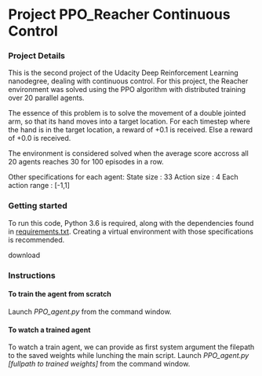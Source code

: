 # Project PPO_Reacher Continuous Control

### Project Details

This is the second project of the Udacity Deep Reinforcement Learning nanodegree, dealing with continuous control.
For this project, the Reacher environment was solved using the PPO algorithm with distributed training over 20 parallel agents.

The essence of this problem is to solve the movement of a double jointed arm, so that its hand moves into a target location. For each timestep where the hand is in the target location, a reward of +0.1 is received. Else a reward of +0.0 is received.

The environment is considered solved when the average score accross all 20 agents reaches 30 for 100 episodes in a row.

Other specifications for each agent:
State size : 33
Action size : 4
Each action range : [-1,1]

 
### Getting started

To run this code, Python 3.6 is required, along with the dependencies found in [requirements.txt](https://github.com/Matlal033/Project_DDQN_Banana_Navigation/edit/main/requirements.txt).
Creating a virtual environment with those specifications is recommended.

download

### Instructions

#### To train the agent from scratch

Launch *PPO_agent.py* from the command window.

#### To watch a trained agent

To watch a train agent, we can provide as first system argument the filepath to the saved weights while lunching the main script.
Launch *PPO_agent.py [fullpath to trained weights]* from the command window.
